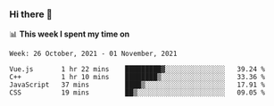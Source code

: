 ### Hi there 👋

📊 __This week I spent my time on__
<!--START_SECTION:waka-->
```text
Week: 26 October, 2021 - 01 November, 2021

Vue.js       1 hr 22 mins    █████████▓░░░░░░░░░░░░░░░   39.24 % 
C++          1 hr 10 mins    ████████▒░░░░░░░░░░░░░░░░   33.36 % 
JavaScript   37 mins         ████▒░░░░░░░░░░░░░░░░░░░░   17.91 % 
CSS          19 mins         ██▒░░░░░░░░░░░░░░░░░░░░░░   09.05 % 
```
<!--END_SECTION:waka-->
<!--
**SREEHARI-M-S/SREEHARI-M-S** is a ✨ _special_ ✨ repository because its `README.md` (this file) appears on your GitHub profile.

Here are some ideas to get you started:

- 🔭 I’m currently working on ...
- 🌱 I’m currently learning ...
- 👯 I’m looking to collaborate on ...
- 🤔 I’m looking for help with ...
- 💬 Ask me about ...
- 📫 How to reach me: ...
- 😄 Pronouns: ...
- ⚡ Fun fact: ...
-->
